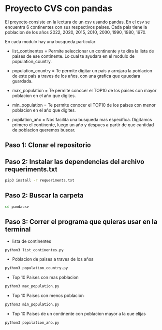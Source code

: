 # Proyecto CVS con pandas

El proyecto consiste en la lectura de un csv usando pandas.
En el csv se encuentra 6 continentes con sus respectivos paises.
Cada pais tiene la poblacion de los años 2022, 2020, 2015, 2010, 2000, 1990, 1980, 1970.
 
En cada modulo hay una busqueda particular

- list_continentes = Permite seleccionar un continente y te dira la lista de paises de ese continente. Lo cual te ayudara en el modulo de population_country.

- population_country = Te permite digitar un pais y arrojara la poblacion de este pais a traves de los años, con una grafica que quuedara guardada.

- max_population = Te permite conocer el TOP10 de los paises con mayor poblacion en el año que digites.

- min_population = Te permite conocer el TOP10 de los paises con menor poblacion en el año que digites.

- popilation_año = Nos facilita una busqueda mas especifica. Digitamos primero el continente, luego un año y despues a partir de que cantidad de poblacion queremos buscar.


## Paso 1: Clonar el repositorio


## Paso 2: Instalar las dependencias del archivo requeriments.txt

``` sh
pip3 install -r requeriments.txt
```

## Paso 2: Buscar la carpeta

``` sh
cd pandacsv
```

## Paso 3: Correr el programa que quieras usar en la terminal 

- lista de continentes
``` sh
python3 list_continentes.py
```

- Poblacion de paises a traves de los años
``` sh
python3 population_country.py
```

- Top 10 Paises con mas poblacion
``` sh
python3 max_population.py
```

- Top 10 Paises con menos poblacion
``` sh
python3 min_population.py
```

- Top 10 Paises de un continente con poblacion mayor a la que elijas
``` sh
python3 popilation_año.py
```